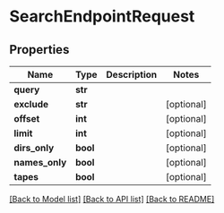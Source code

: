 # SearchEndpointRequest


## Properties

Name | Type | Description | Notes
------------ | ------------- | ------------- | -------------
**query** | **str** |  | 
**exclude** | **str** |  | [optional] 
**offset** | **int** |  | [optional] 
**limit** | **int** |  | [optional] 
**dirs_only** | **bool** |  | [optional] 
**names_only** | **bool** |  | [optional] 
**tapes** | **bool** |  | [optional] 

[[Back to Model list]](../#documentation-for-models) [[Back to API list]](../#documentation-for-api-endpoints) [[Back to README]](../)


